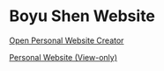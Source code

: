 # Boyu Shen Website

[Open Personal Website Creator](https://boyushen2004.github.io/person-website-creator/boyu_shen.html)

[Personal Website (View-only)](https://boyushen2004.github.io/person-website-creator/boyu_shen.html?view=1)
